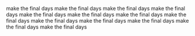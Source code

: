 make the final days
make the final days
make the final days
make the final days
make the final days
make the final days
make the final days
make the final days
make the final days
make the final days
make the final days
make the final days
make the final days

